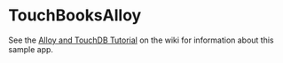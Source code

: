 TouchBooksAlloy
===============

See the [Alloy and TouchDB Tutorial](https://github.com/pegli/ti_touchdb/wiki/Alloy-and-TouchDB-Tutorial)
on the wiki for information about this sample app.
